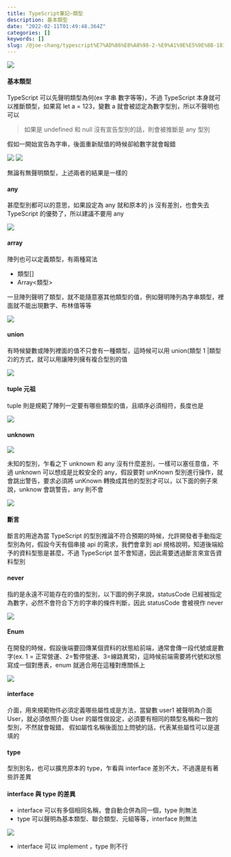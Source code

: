 ```yaml
---
title: TypeScript筆記—類型
description: 基本類型
date: "2022-02-11T01:49:48.364Z"
categories: []
keywords: []
slug: /@joe-chang/typescript%E7%AD%86%E8%A8%98-2-%E9%A1%9E%E5%9E%8B-181d22c7f692
---
```


![](/img/1__nnjL3PzLAl49JV6qCrROuQ.png)

#### 基本類型

TypeScript 可以先聲明類型為何(ex 字串 數字等等)，不過 TypeScript 本身就可以推斷類型，如果寫 let a = 123，變數 a 就會被認定為數字型別，所以不聲明也可以

> 如果是 undefined 和 null 沒有宣告型別的話，則會被推斷是 any 型別

假如一開始宣告為字串，後面重新賦值的時候卻給數字就會報錯

![](/img/1____757awYpDqqXCs__n99B6Vg.png)
![](/img/1__v__dLA7UnPaITHhqQzrlVLg.png)

無論有無聲明類型，上述兩者的結果是一樣的

#### any

甚麼型別都可以的意思，如果設定為 any 就和原本的 js 沒有差別，也會失去 TypeScript 的優勢了，所以建議不要用 any

![](/img/1__W2__OtCTq8ywKM8wz6aemjQ.png)

#### array

陣列也可以定義類型，有兩種寫法

- 類型\[\]
- Array<類型>

一旦陣列聲明了類型，就不能隨意塞其他類型的值，例如聲明陣列為字串類型，裡面就不能出現數字、布林值等等

![](/img/1__ns2aeV6rqz1O2lLtPe1Unw.png)

#### union

有時候變數或陣列裡面的值不只會有一種類型，這時候可以用 union(類型 1 |類型 2)的方式，就可以用讓陣列擁有複合型別的值

![](/img/1__LnPljd0346MjGQP4__lpYQg.png)

#### tuple 元祖

tuple 則是規範了陣列一定要有哪些類型的值，且順序必須相符，長度也是

![](/img/1__X0Sj8LFpHHnppTp5OS1Kcw.png)

#### unknown

![](/img/1__y4UaQaPEUQhAIY6eUCmgSA.png)

未知的型別，乍看之下 unknown 和 any 沒有什麼差別，一樣可以塞任意值，不過 unknown 可以想成是比較安全的 any，假設要對 unKnown 型別進行操作，就會跳出警告，要求必須將 unKnown 轉換成其他的型別才可以，以下面的例子來說，unknow 會跳警告，any 則不會

![](/img/1__jdi__kMGABOOMYwhSwZMdxg.png)

#### 斷言

斷言的用途為當 TypeScript 的型別推論不符合預期的時候，允許開發者手動指定型別為何，假設今天有個串接 api 的需求，我們會拿到 api 規格說明，知道後端給予的資料型態是甚麼，不過 TypeScript 並不會知道，因此需要透過斷言來宣告資料型別

#### never

指的是永遠不可能存在的值的型別，以下圖的例子來說，statusCode 已經被指定為數字，必然不會符合下方的字串的條件判斷，因此 statusCode 會被視作 never

![](/img/1__PByIPfQWYa58njOi6c1UQw.png)

#### Enum

在開發的時候，假設後端要回傳某個資料的狀態給前端，通常會傳一段代號或是數字(ex. 1 = 正常營運、2=暫停營運、3=線路異常)，這時候前端需要將代號和狀態寫成一個對應表，enum 就適合用在這種對應關係上

![](/img/1__LycXCd4FSbSeuo67QzZ2Hw.png)

#### interface

介面，用來規範物件必須定義哪些屬性或是方法，當變數 user1 被聲明為介面 User，就必須依照介面 User 的屬性做設定，必須要有相同的類型名稱和一致的型別，不然就會報錯， 假如屬性名稱後面加上問號的話，代表某些屬性可以是選填的

#### type

型別別名，也可以擴充原本的 type，乍看與 interface 差別不大，不過還是有著些許差異

#### interface 與 type 的差異

- interface 可以有多個相同名稱，會自動合併為同一個，type 則無法
- type 可以聲明為基本類型、聯合類型、元組等等，interface 則無法

![](/img/1__1D2vmrrqy4FFa0__AQeXdUA.png)

- interface 可以 implement ，type 則不行
